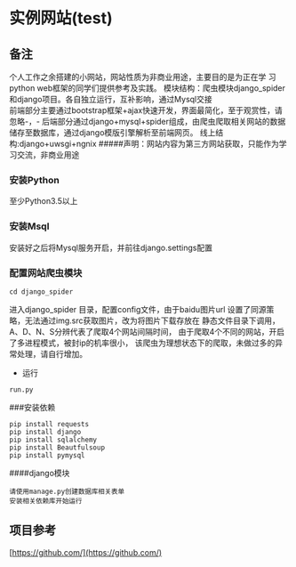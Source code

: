 # 实例网站(test)

## 备注
个人工作之余搭建的小网站，网站性质为非商业用途，主要目的是为正在学
习python web框架的同学们提供参考及实践。
模块结构：爬虫模块django_spider和django项目。各自独立运行，互补影响，通过Mysql交接  
前端部分主要通过bootstrap框架+ajax快速开发，界面最简化，至于观赏性，请忽略-，-
后端部分通过django+mysql+spider组成，由爬虫爬取相关网站的数据
储存至数据库，通过django模版引擎解析至前端网页。
线上结构:django+uwsgi+ngnix
#####声明：网站内容为第三方网站获取，只能作为学习交流，非商业用途

### 安装Python

至少Python3.5以上

### 安装Msql

安装好之后将Mysql服务开启，并前往django.settings配置

### 配置网站爬虫模块

```
cd django_spider
```

进入django_spider 目录，配置config文件，由于baidu图片url
设置了同源策略，无法通过img.src获取图片，改为将图片下载存放在
静态文件目录下调用，A、D、N、S分辨代表了爬取4个网站间隔时间，
由于爬取4个不同的网站，开启了多进程模式，被封ip的机率很小，
该爬虫为理想状态下的爬取，未做过多的异常处理，请自行增加。
* 运行
```
run.py
```
###安装依赖

```
pip install requests
pip install django
pip install sqlalchemy
pip install Beautfulsoup
pip install pymysql
```

####django模块

    请使用manage.py创建数据库相关表单
    安装相关依赖库开始运行


## 项目参考

[https://github.com/](https://github.com/)
